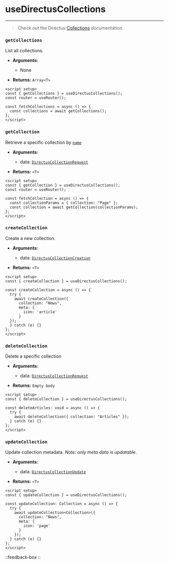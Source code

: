 # useDirectusCollections

---

> Check out the Directus [Collections](https://docs.directus.io/reference/collections/) documentation.

### `getCollections`

List all collections.

- **Arguments:**

  - None

- **Returns:** `Array<T>`

```vue [pages/collections.vue]
<script setup>
const { getCollections } = useDirectusCollections();
const router = useRouter();

const fetchCollections = async () => {
  const collections = await getCollections();
};
</script>
```

### `getCollection`

Retrieve a specific collection by [`name`](https://docs.directus.io/reference/system/collections/#retrieve-a-collection)

- **Arguments:**

  - data: [`DirectusCollectionRequest`](https://github.com/directus-community/nuxt-directus/blob/main/src/runtime/types/index.d.ts#L167)

- **Returns:** `<T>`

```vue [pages/collections.vue]
<script setup>
const { getCollection } = useDirectusCollections();
const router = useRouter();

const fetchCollection = async () => {
  const collectionParams = { collection: "Page" };
  const collection = await getCollection(collectionParams);
};
</script>
```

### `createCollection`

Create a new collection.

- **Arguments:**

  - data: [`DirectusCollectionCreation`](https://github.com/directus-community/nuxt-directus/blob/main/src/runtime/types/index.d.ts#L194)

- **Returns:** `<T>`

```vue [pages/collection.vue]
<script setup>
const { createCollection } = useDirectusCollections();

const createCollection = async () => {
  try {
    await createCollection({ 
      collection: "News", 
      meta: {
        icon: 'article'
      } 
  });
  } catch (e) {}
};
</script>
```

### `deleteCollection`

Delete a specific collection

- **Arguments:**

  - data: [`DirectusCollectionRequest`](https://github.com/directus-community/nuxt-directus/blob/main/src/runtime/types/index.d.ts#L167)

- **Returns:** `Empty body`

```vue [pages/collection.vue]
<script setup>
const { deleteCollection } = useDirectusCollections();

const deleteArticles: void = async () => {
  try {
    await deleteCollection({ collection: "Articles" });
  } catch (e) {}
};
</script>
```

### `updateCollection`

Update collection metadata. _Note: only meta data is updatable._

- **Arguments:**

  - data: [`DirectusCollectionUpdate`](https://github.com/directus-community/nuxt-directus/blob/main/src/runtime/types/index.d.ts#L203)

- **Returns:** `<T>`

```vue [pages/collection.vue]
<script setup>
const { updateCollection } = useDirectusCollections();

const updateCollection: Collection = async () => {
  try {
    await updateCollection<Collection>({ 
      collection: "News", 
      meta: {
        icon: 'page'
      } 
    });
  } catch (e) {}
};
</script>
```
::feedback-box
::
